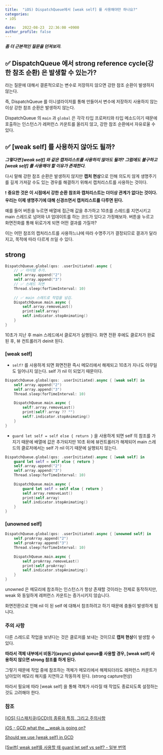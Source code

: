 ```yaml
---
title:  "iOS) DispatchQueue에서 [weak self] 를 사용해야만 하나요?"
categories:
- iOS

date:   2022-08-23  22:36:00 +0900
author_profile: false
---
```

***좀 더 근본적인 질문을 던져보자.***

## ✅ DispatchQueue **에서** strong reference cycle(강한 참조 순환) **은 발생할 수 있는가?**

라는 질문에 대해서 결론적으로는 변수로 저장하지 않으면 강한 참조 순환이 발생하지 않는다.

즉, DispatchQueue 를 이니셜라이저를 통해 만들어서 변수에 저장하지 사용하지 않는 이상 강한 참조 순환은 발생하지 않는다.

DispatchQueue 의 `main` 과 `global` 은 각각 타입 프로퍼티와 타입 메소드이기 때문에 호출하는 인스턴스가 레퍼런스 카운트를 올리지 않고, 강한 참조 순환에서 자유로울 수 있다.

## ✅ [weak self] 를 사용하지 않아도 될까?

***그렇다면 [weak self] 와 같은 캡처리스트를 사용하지 않아도 될까? 그럼에도 불구하고 [weak self] 를 사용해야 할 이유가 존재한다.*** 

다시 말해 강한 참조 순환은 발생하지 않지만 **캡처 현상**으로 인해 의도치 않게 생명주기를 길게 가져갈 수도 있는 경우를 해결하기 위해서 캡처리스트를 사용하는 것이다.

❗️ **중요한 것은 이 시점에서 강한 순환 참조와 캡처리스트는 더이상 관계가 없다는 것이다. 우리는 이제 생명주기에 대해 신경쓰면서 캡처리스트를 다루면 된다.**

예를 들어 버튼을 누르면 배열에 접근해 값을 추가하고 10초를 스레드를 지연시키고 main 스레드로 넘어와 UI 업데이트를 하는 코드가 있다고 가정해보자. 버튼을 누르고 화면전화를 통해 뒤로가게 되면 어떤 결과를 가질까?

이는 어떤 참조의 캡처리스트를 사용하느냐에 따라 수명주기가 결정되므로 결과가 달라지고, 목적에 따라 다르게 쓰일 수 있다.

## strong

```swift
DispatchQueue.global(qos: .userInitiated).async {
    // ✅ 아이템 추가.
    self.array.append("2")
    self.array.append("3")
    // ✅ 스레드 지연
    Thread.sleep(forTimeInterval: 10)
    
    // ✅ main 스레드로 작업을 넘김.
    DispatchQueue.main.async {
        self.array.removeLast()
        print(self.array)
        self.indicator.stopAnimating()
    }
}
```

10초가 지난 후 main 스레드에서 클로저가 실행된다. 화면 전환 후에도 클로저가 완료된 후, 뷰 컨트롤러가 deinit 된다.

### [weak self]

- `self?` 를 사용하게 되면 화면전환 즉시 메모리에서 해제되고 10초가 지나도 아무일도 일어나지 않는다. self 가 nil 이 되었기 때문이다.

```swift
DispatchQueue.global(qos: .userInitiated).async { [weak self] in
    self.array.append("2")
    self.array.append("3")
    Thread.sleep(forTimeInterval: 10)
    
    DispatchQueue.main.async {
        self?.array.removeLast()
        print(self?.array ?? "")
        self?.indicator.stopAnimating()
    }
}
```

- `guard let self = self else { return }` 을 사용하게 되면 self 의 참조를 가지기 때문에 배열에 값은 추가되지만 10초 뒤에 뷰컨트롤러가 해제되어 main 스레드의 클로저에서는 self 가 nil 이기 때문에 실행되지 않는다.

```swift
DispatchQueue.global(qos: .userInitiated).async { [weak self] in
    guard let self = self else { return }
    self.array.append("2")
    self.array.append("3")
    Thread.sleep(forTimeInterval: 10)
    
    DispatchQueue.main.async {
        guard let self = self else { return }
        self.array.removeLast()
        print(self.array)
        self.indicator.stopAnimating()
    }
}
```

### [unowned self]

```swift
DispatchQueue.global(qos: .userInitiated).async { [unowned self] in
    self.proArray.append("2")
    self.proArray.append("3")
    Thread.sleep(forTimeInterval: 10)
    
    DispatchQueue.main.async {
        self.proArray.removeLast()
        print(self.proArray)
        self.indicator.stopAnimating()
    }
}
```

unowned 은 메모리에 참조하는 인스턴스가 항상 존재할 것이라는 전제로 동작하지만, weak 와 동일하게 레퍼런스 카운트는 증가시키지 않습니다.

화면전환으로 인해 nil 이 된 self 에 대해서 참조하려고 하기 때문에 충돌이 발생하게 됩니다.

### 주의 사항

다른 스레드로 작업을 보낸다는 것은 클로저를 보내는 것이므로 **캡처 현상**이 발생할 수 있다.

**따라서 객체 내부에서 비동기(async) global queue를 사용할 경우, [weak self] 사용하지 않으면 strong 참조를 하게 된다.**

그렇기 때문에 작업 중에 참조하는 객체가 메모리에서 해제되더라도 레퍼런스 카운트가 남아있어 메모리 해지를 지연하고 작동하게 된다. (strong capture현상)

따라서 필요에 따라 [weak self] 을 통해 객체가 사라질 때 작업도 종료되도록 설정하는 것도 고려해야 한다.

### 참조

[[iOS] 디스패치큐(GCD)의 종류와 특징, 그리고 주의사항](https://tngusmiso.tistory.com/49)

[iOS - GCD what the __weak is going on?](https://medium.com/rocknnull/ios-gcd-what-the-weak-is-going-on-d5a10fc682a)

[Should we use [weak self] in GCD](https://zeushin.github.io/2017/09/26/should-we-use-weak-self-in-gcd/)

[[Swift] weak self를 사용할 때 guard let self vs self? - 일부 번역](https://baechukim.tistory.com/95)
